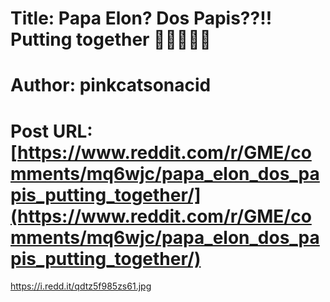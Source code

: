 # Title: Papa Elon? Dos Papis??!! Putting together 🧩🧩🧩🧐🥰
# Author: pinkcatsonacid
# Post URL: [https://www.reddit.com/r/GME/comments/mq6wjc/papa_elon_dos_papis_putting_together/](https://www.reddit.com/r/GME/comments/mq6wjc/papa_elon_dos_papis_putting_together/)


https://i.redd.it/qdtz5f985zs61.jpg